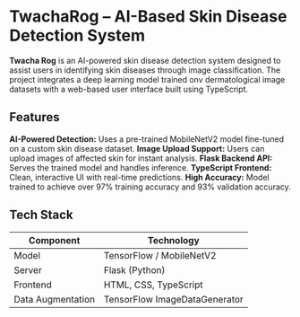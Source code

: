 # TwachaRog – AI-Based Skin Disease Detection System

**Twacha Rog** is an AI-powered skin disease detection system designed to assist users in identifying skin diseases through image classification. The project integrates a deep learning model trained onv 
dermatological image datasets with a web-based user interface built using TypeScript.

## Features
**AI-Powered Detection:** Uses a pre-trained MobileNetV2 model fine-tuned on a custom skin disease dataset.
**Image Upload Support:** Users can upload images of affected skin for instant analysis.
**Flask Backend API:** Serves the trained model and handles inference.
**TypeScript Frontend:** Clean, interactive UI with real-time predictions.
**High Accuracy:** Model trained to achieve over 97% training accuracy and 93% validation accuracy.

## Tech Stack

| Component         | Technology                    |
|-------------------|-------------------------------|
| Model             | TensorFlow / MobileNetV2      |
| Server            | Flask (Python)                |
| Frontend          | HTML, CSS, TypeScript         |
| Data Augmentation | TensorFlow ImageDataGenerator |
